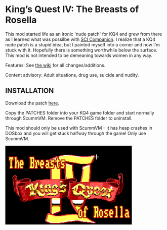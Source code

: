 # King’s Quest IV: The Breasts of Rosella

This mod started life as an ironic 'nude patch' for KQ4 and grew from there as I learned what was possilbe with <a href="http://scicompanion.com">SCI Companion</a>. I realize that a KQ4 nude patch is a stupid idea, but I painted myself into a corner and now I'm stuck with it. Hopefully there is something worthwhile below the surface. This mod is not intended to be demeaning towards women in any way. 

Features: See <a href="https://github.com/Doomlazer/KQIV-TBoR/wiki">the wiki</a> for all changes/additions.

Content advisory: Adult situations, drug use, suicide and nudity.


## INSTALLATION

Download the patch <a href="https://github.com/Doomlazer/KQIV-TBoR/releases/download/v0.999/KQIV-TBoRv0.9999.zip">here</a>.

Copy the PATCHES folder into your KQ4 game folder and start normally through ScummVM. Remove the PATCHES folder to uninstall.

This mod should only be used with ScummVM - It has heap crashes in DOSbox and you will get stuck halfway through the game! Only use ScummVM.



<img src="TitleCard.png" alt="The Breasts of Rosella intro screen" width="400">
